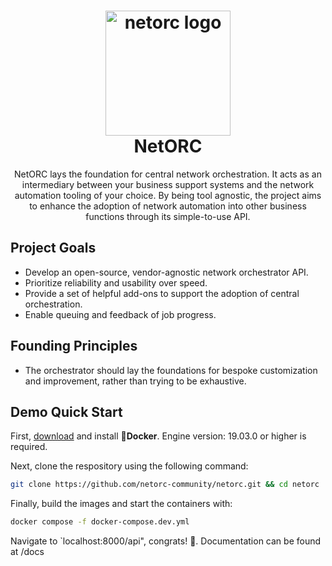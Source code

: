 <h1 align="center">
    <img alt="netorc logo" src="https://avatars.githubusercontent.com/u/130744316?s=200&v=4" width="200"/><br>NetORC
</h1>

<p align="center">NetORC lays the foundation for central network orchestration. It acts as an intermediary between your business support systems and the network automation tooling of your choice. By being tool agnostic, the project aims to enhance the adoption of network automation into other business functions through its simple-to-use API.</p>


## Project Goals

- Develop an open-source, vendor-agnostic network orchestrator API.
- Prioritize reliability and usability over speed.
- Provide a set of helpful add-ons to support the adoption of central orchestration.
- Enable queuing and feedback of job progress.

## Founding Principles

- The orchestrator should lay the foundations for bespoke customization and improvement, rather than trying to be exhaustive.

## Demo Quick Start

First, [download](https://docs.docker.com/get-docker/) and install 🐳**Docker**. Engine version: 19.03.0 or higher is required.

Next, clone the respository using the following command: 
```bash
git clone https://github.com/netorc-community/netorc.git && cd netorc
```

Finally, build the images and start the containers with:
```bash
docker compose -f docker-compose.dev.yml
```

Navigate to `localhost:8000/api", congrats! 🎉. Documentation can be found at /docs